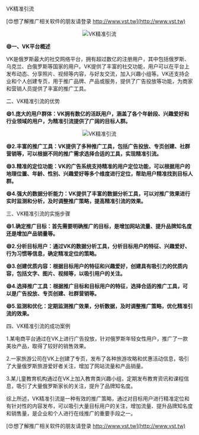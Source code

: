VK精准引流

[😍想了解推广相关软件的朋友请登录 http://www.vst.tw](http://www.vst.tw)

 <center><img src="https://vst.tw/MP4/tuiguang/png/7.png" alt="VK精准引流"></center>

**😄一、VK平台概述**

VK是俄罗斯最大的社交网络平台，拥有超过数亿的注册用户，其中包括俄罗斯、乌克兰、白俄罗斯等国家的用户。VK提供了丰富的社交功能，用户可以在平台上发布动态、分享照片、视频等内容，与好友交流，加入兴趣小组等。VK还支持企业和个人创建专页，用于推广品牌、产品或服务，提供了广告投放等功能，为商家和营销人员提供了丰富的推广工具。

二、VK精准引流的优势

**😄1.庞大的用户群体：VK拥有数亿的活跃用户，涵盖了各个年龄段、兴趣爱好和行业领域的用户，为精准引流提供了广阔的目标人群。**

 <center><img src="https://vst.tw/MP4/tuiguang/png/8.png" alt="VK精准引流"></center>

**😄2.丰富的推广工具：VK提供了多种推广工具，包括广告投放、专页创建、社群营销等，可以根据不同的推广需求选择合适的工具，实现精准引流。**

**😄3.精准的定位功能：VK的广告系统支持精准的用户定位功能，可以根据用户的地理位置、年龄、性别、兴趣爱好等多个维度进行定位，帮助用户精准找到目标人群。**

**😄4.强大的数据分析能力：VK提供了丰富的数据分析工具，可以对推广效果进行实时监测和分析，及时调整推广策略，提高精准引流的效果。**

三、VK精准引流的实施步骤

**😄1.确定推广目标：首先需要明确推广的目标，是增加网站流量、提升品牌知名度还是增加产品销量等。**

**😄2.分析目标用户：通过VK的数据分析工具，分析目标用户的特征、兴趣爱好、行为习惯等信息，确定精准定位的策略。**

**😄3.创建优质内容：根据目标用户的特征和兴趣爱好，创建具有吸引力的优质内容，包括文字、图片、视频等，以吸引用户的关注。**

**😄4.选择推广工具：根据推广目标和目标用户的特征，选择合适的推广工具，可以是广告投放、专页创建、社群营销等。**

**😄5.监测和优化：定期监测推广效果，分析数据，及时调整推广策略，优化精准引流的效果。**

四、VK精准引流的成功案例

1.某电商平台通过在VK上进行广告投放，针对俄罗斯年轻女性用户，推广了一款美妆产品，取得了较好的销售效果。

2.一家旅游公司在VK上创建了专页，发布了各种旅游攻略和优惠活动信息，吸引了大量俄罗斯旅游爱好者关注，增加了网站流量和产品销量。

3.某儿童教育机构通过在VK上加入教育类兴趣小组，定期发布教育资讯和课程信息，吸引了大量俄罗斯家长的关注，提升了品牌知名度。

综上所述，VK精准引流是一种有效的推广策略，通过对目标用户进行精准定位和有针对性的内容发布，可以吸引大量目标用户的关注，增加流量、提升品牌知名度和销售量，是企业和个人进行在线推广的重要手段之一。

[😍想了解推广相关软件的朋友请登录 http://www.vst.tw](http://www.vst.tw)



